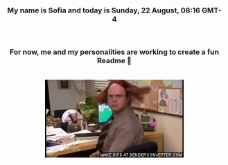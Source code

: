 


<div align="center">
<h3 >My name is Sofia and today is Sunday, 22 August, 08:16 GMT-4</h3><br>
<h3 >For now, me and my personalities are working to create a fun Readme 👋
</h3><br>
<img src='img/dwight.gif' alt='working...'/>
</div>
